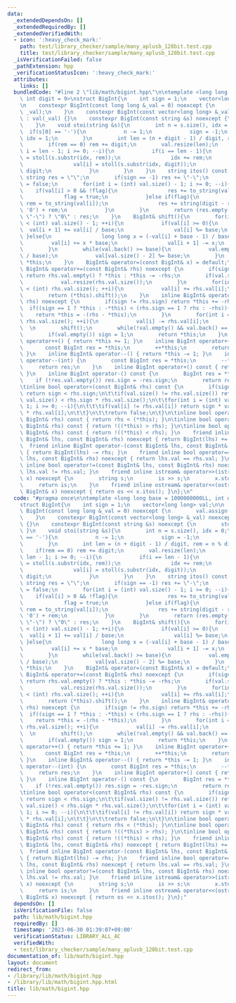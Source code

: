 ```yaml
---
data:
  _extendedDependsOn: []
  _extendedRequiredBy: []
  _extendedVerifiedWith:
  - icon: ':heavy_check_mark:'
    path: test/library_checker/sample/many_aplusb_128bit.test.cpp
    title: test/library_checker/sample/many_aplusb_128bit.test.cpp
  _isVerificationFailed: false
  _pathExtension: hpp
  _verificationStatusIcon: ':heavy_check_mark:'
  attributes:
    links: []
  bundledCode: "#line 2 \"lib/math/bigint.hpp\"\n\ntemplate <long long base = 1000000000LL,\
    \ int digit = 9>\nstruct BigInt{\n    int sign = 1;\n    vector<long long> val;\n\
    \n    constexpr BigInt(const long long &_val = 0) noexcept {\n        val.assign(1,\
    \ _val);\n    }\n    constexpr BigInt(const vector<long long> &_val) noexcept\
    \ : val(_val) {}\n    constexpr BigInt(const string &s) noexcept {\n        stoi(s);\n\
    \    }\n    void stoi(string &s){\n        int n = s.size(), idx = 0;\n      \
    \  if(s[0] == '-'){\n            n -= 1;\n            sign = -1;\n           \
    \ idx = 1;\n        }\n        int len = (n + digit - 1) / digit, rem = n % digit;\n\
    \        if(rem == 0) rem += digit;\n        val.resize(len);\n        for(int\
    \ i = len - 1; i >= 0; --i){\n            if(i == len - 1){\n                val[i]\
    \ = stoll(s.substr(idx, rem));\n                idx += rem;\n            }else{\n\
    \                val[i] = stoll(s.substr(idx, digit));\n                idx +=\
    \ digit;\n            }\n        }\n    }\n    string itos() const {\n       \
    \ string res = \"\";\n        if(sign == -1) res += \"-\";\n        bool flag\
    \ = false;\n        for(int i = (int) val.size() - 1; i >= 0; --i){\n        \
    \    if(val[i] > 0 && !flag){\n                res += to_string(val[i]);\n   \
    \             flag = true;\n            }else if(flag){\n                string\
    \ rem = to_string(val[i]);\n                res += string(digit - rem.size(),\
    \ '0') + rem;\n            }\n        }\n        return (res.empty() || res ==\
    \ \"-\") ? \"0\" : res;\n    }\n    BigInt& shift(){\n        for(int i = 0; i\
    \ < (int) val.size() - 1; ++i){\n            if(val[i] >= 0){\n              \
    \  val[i + 1] += val[i] / base;\n                val[i] %= base;\n           \
    \ }else{\n                long long x = (-val[i] + base - 1) / base;\n       \
    \         val[i] += x * base;\n                val[i + 1] -= x;\n            }\n\
    \        }\n        while(val.back() >= base){\n            val.emplace_back(val.back()\
    \ / base);\n            val[val.size() - 2] %= base;\n        }\n        return\
    \ *this;\n    }\n    BigInt& operator=(const BigInt& x) = default;\n    inline\
    \ BigInt& operator+=(const BigInt& rhs) noexcept {\n        if(sign != rhs.sign)\
    \ return rhs.val.empty() ? *this : *this -= -rhs;\n        if(val.size() < rhs.val.size()){\n\
    \            val.resize(rhs.val.size());\n        }\n        for(int i = 0; i\
    \ < (int) rhs.val.size(); ++i){\n            val[i] += rhs.val[i];\n        }\n\
    \        return (*this).shift();\n    }\n    inline BigInt& operator-=(const BigInt&\
    \ rhs) noexcept {\n        if(sign != rhs.sign) return *this += -rhs;\n      \
    \  if((sign == 1 ? *this : -*this) < (rhs.sign == 1 ? rhs : -rhs)){\n        \
    \    return *this = -(rhs - *this);\n        }\n        for(int i = 0; i < (int)\
    \ rhs.val.size(); ++i){\n            val[i] -= rhs.val[i];\n        }\n      \
    \  \n        shift();\n        while(!val.empty() && val.back() == 0) val.pop_back();\n\
    \        if(val.empty()) sign = 1;\n        return *this;\n    }\n    inline BigInt&\
    \ operator++() { return *this += 1; }\n    inline BigInt operator++(int) {\n \
    \       const BigInt res = *this;\n        ++*this;\n        return res;\n   \
    \ }\n    inline BigInt& operator--() { return *this -= 1; }\n    inline BigInt\
    \ operator--(int) {\n        const BigInt res = *this;\n        --*this;\n   \
    \     return res;\n    }\n    inline BigInt operator+() const { return *this;\
    \ }\n    inline BigInt operator-() const {\n        BigInt res = *this;\n    \
    \    if (!res.val.empty()) res.sign = -res.sign;\n        return res;\n    }\n\
    \tinline bool operator<(const BigInt& rhs) const {\n        if(sign != rhs.sign)\
    \ return sign < rhs.sign;\n\t\tif(val.size() != rhs.val.size()) return sign *\
    \ val.size() < rhs.sign * rhs.val.size();\n\t\tfor(int i = (int) val.size() -\
    \ 1; i >= 0; --i){\n\t\t\tif(val[i] != rhs.val[i]) return sign * val[i] < rhs.sign\
    \ * rhs.val[i];\n\t\t}\n\t\treturn false;\n\t}\n\tinline bool operator>(const\
    \ BigInt& rhs) const { return rhs < (*this); }\n\tinline bool operator<=(const\
    \ BigInt& rhs) const { return !((*this) > rhs); }\n\tinline bool operator>=(const\
    \ BigInt& rhs) const { return !((*this) < rhs); }\n    friend inline BigInt operator+(const\
    \ BigInt& lhs, const BigInt& rhs) noexcept { return BigInt(lhs) += rhs; }\n  \
    \  friend inline BigInt operator-(const BigInt& lhs, const BigInt& rhs) noexcept\
    \ { return BigInt(lhs) -= rhs; }\n    friend inline bool operator==(const BigInt&\
    \ lhs, const BigInt& rhs) noexcept { return lhs.val == rhs.val; }\n    friend\
    \ inline bool operator!=(const BigInt& lhs, const BigInt& rhs) noexcept { return\
    \ lhs.val != rhs.val; }\n    friend inline istream& operator>>(istream& is, BigInt&\
    \ x) noexcept {\n        string s;\n        is >> s;\n        x.stoi(s);\n   \
    \     return is;\n    }\n    friend inline ostream& operator<<(ostream& os, const\
    \ BigInt& x) noexcept { return os << x.itos(); }\n};\n"
  code: "#pragma once\n\ntemplate <long long base = 1000000000LL, int digit = 9>\n\
    struct BigInt{\n    int sign = 1;\n    vector<long long> val;\n\n    constexpr\
    \ BigInt(const long long &_val = 0) noexcept {\n        val.assign(1, _val);\n\
    \    }\n    constexpr BigInt(const vector<long long> &_val) noexcept : val(_val)\
    \ {}\n    constexpr BigInt(const string &s) noexcept {\n        stoi(s);\n   \
    \ }\n    void stoi(string &s){\n        int n = s.size(), idx = 0;\n        if(s[0]\
    \ == '-'){\n            n -= 1;\n            sign = -1;\n            idx = 1;\n\
    \        }\n        int len = (n + digit - 1) / digit, rem = n % digit;\n    \
    \    if(rem == 0) rem += digit;\n        val.resize(len);\n        for(int i =\
    \ len - 1; i >= 0; --i){\n            if(i == len - 1){\n                val[i]\
    \ = stoll(s.substr(idx, rem));\n                idx += rem;\n            }else{\n\
    \                val[i] = stoll(s.substr(idx, digit));\n                idx +=\
    \ digit;\n            }\n        }\n    }\n    string itos() const {\n       \
    \ string res = \"\";\n        if(sign == -1) res += \"-\";\n        bool flag\
    \ = false;\n        for(int i = (int) val.size() - 1; i >= 0; --i){\n        \
    \    if(val[i] > 0 && !flag){\n                res += to_string(val[i]);\n   \
    \             flag = true;\n            }else if(flag){\n                string\
    \ rem = to_string(val[i]);\n                res += string(digit - rem.size(),\
    \ '0') + rem;\n            }\n        }\n        return (res.empty() || res ==\
    \ \"-\") ? \"0\" : res;\n    }\n    BigInt& shift(){\n        for(int i = 0; i\
    \ < (int) val.size() - 1; ++i){\n            if(val[i] >= 0){\n              \
    \  val[i + 1] += val[i] / base;\n                val[i] %= base;\n           \
    \ }else{\n                long long x = (-val[i] + base - 1) / base;\n       \
    \         val[i] += x * base;\n                val[i + 1] -= x;\n            }\n\
    \        }\n        while(val.back() >= base){\n            val.emplace_back(val.back()\
    \ / base);\n            val[val.size() - 2] %= base;\n        }\n        return\
    \ *this;\n    }\n    BigInt& operator=(const BigInt& x) = default;\n    inline\
    \ BigInt& operator+=(const BigInt& rhs) noexcept {\n        if(sign != rhs.sign)\
    \ return rhs.val.empty() ? *this : *this -= -rhs;\n        if(val.size() < rhs.val.size()){\n\
    \            val.resize(rhs.val.size());\n        }\n        for(int i = 0; i\
    \ < (int) rhs.val.size(); ++i){\n            val[i] += rhs.val[i];\n        }\n\
    \        return (*this).shift();\n    }\n    inline BigInt& operator-=(const BigInt&\
    \ rhs) noexcept {\n        if(sign != rhs.sign) return *this += -rhs;\n      \
    \  if((sign == 1 ? *this : -*this) < (rhs.sign == 1 ? rhs : -rhs)){\n        \
    \    return *this = -(rhs - *this);\n        }\n        for(int i = 0; i < (int)\
    \ rhs.val.size(); ++i){\n            val[i] -= rhs.val[i];\n        }\n      \
    \  \n        shift();\n        while(!val.empty() && val.back() == 0) val.pop_back();\n\
    \        if(val.empty()) sign = 1;\n        return *this;\n    }\n    inline BigInt&\
    \ operator++() { return *this += 1; }\n    inline BigInt operator++(int) {\n \
    \       const BigInt res = *this;\n        ++*this;\n        return res;\n   \
    \ }\n    inline BigInt& operator--() { return *this -= 1; }\n    inline BigInt\
    \ operator--(int) {\n        const BigInt res = *this;\n        --*this;\n   \
    \     return res;\n    }\n    inline BigInt operator+() const { return *this;\
    \ }\n    inline BigInt operator-() const {\n        BigInt res = *this;\n    \
    \    if (!res.val.empty()) res.sign = -res.sign;\n        return res;\n    }\n\
    \tinline bool operator<(const BigInt& rhs) const {\n        if(sign != rhs.sign)\
    \ return sign < rhs.sign;\n\t\tif(val.size() != rhs.val.size()) return sign *\
    \ val.size() < rhs.sign * rhs.val.size();\n\t\tfor(int i = (int) val.size() -\
    \ 1; i >= 0; --i){\n\t\t\tif(val[i] != rhs.val[i]) return sign * val[i] < rhs.sign\
    \ * rhs.val[i];\n\t\t}\n\t\treturn false;\n\t}\n\tinline bool operator>(const\
    \ BigInt& rhs) const { return rhs < (*this); }\n\tinline bool operator<=(const\
    \ BigInt& rhs) const { return !((*this) > rhs); }\n\tinline bool operator>=(const\
    \ BigInt& rhs) const { return !((*this) < rhs); }\n    friend inline BigInt operator+(const\
    \ BigInt& lhs, const BigInt& rhs) noexcept { return BigInt(lhs) += rhs; }\n  \
    \  friend inline BigInt operator-(const BigInt& lhs, const BigInt& rhs) noexcept\
    \ { return BigInt(lhs) -= rhs; }\n    friend inline bool operator==(const BigInt&\
    \ lhs, const BigInt& rhs) noexcept { return lhs.val == rhs.val; }\n    friend\
    \ inline bool operator!=(const BigInt& lhs, const BigInt& rhs) noexcept { return\
    \ lhs.val != rhs.val; }\n    friend inline istream& operator>>(istream& is, BigInt&\
    \ x) noexcept {\n        string s;\n        is >> s;\n        x.stoi(s);\n   \
    \     return is;\n    }\n    friend inline ostream& operator<<(ostream& os, const\
    \ BigInt& x) noexcept { return os << x.itos(); }\n};"
  dependsOn: []
  isVerificationFile: false
  path: lib/math/bigint.hpp
  requiredBy: []
  timestamp: '2023-06-30 01:39:07+09:00'
  verificationStatus: LIBRARY_ALL_AC
  verifiedWith:
  - test/library_checker/sample/many_aplusb_128bit.test.cpp
documentation_of: lib/math/bigint.hpp
layout: document
redirect_from:
- /library/lib/math/bigint.hpp
- /library/lib/math/bigint.hpp.html
title: lib/math/bigint.hpp
---
```

